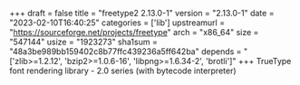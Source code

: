+++
draft = false
title = "freetype2 2.13.0-1"
version = "2.13.0-1"
date = "2023-02-10T16:40:25"
categories = ['lib']
upstreamurl = "https://sourceforge.net/projects/freetype"
arch = "x86_64"
size = "547144"
usize = "1923273"
sha1sum = "48a3be989bb159402c8b77ffc439236a5ff642ba"
depends = "['zlib>=1.2.12', 'bzip2>=1.0.6-16', 'libpng>=1.6.34-2', 'brotli']"
+++
TrueType font rendering library - 2.0 series (with bytecode interpreter)